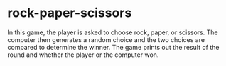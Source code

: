 # rock-paper-scissors
In this game, the player is asked to choose rock, paper, or scissors. The computer then generates a random choice and the two choices are compared to determine the winner. The game prints out the result of the round and whether the player or the computer won.
